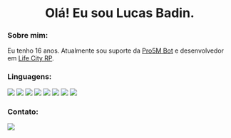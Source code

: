<h1 align="center">Olá! Eu sou Lucas Badin.</h1>

<h3 align="left">Sobre mim:</h3>


Eu tenho 16 anos. Atualmente sou suporte da [Pro5M Bot](https://pro5m-bot.com/) e desenvolvedor em [Life City RP](https://discord.gg/EgQGGAp).

<h3 align="left">Linguagens:</h3>

<p align="left"> 
<a href="https://www.w3schools.com/css/" alt="css">
<img src="https://img.shields.io/badge/CSS3-1572B6?style=for-the-badge&logo=css3&logoColor=white"/></a>
  
<a href="https://www.w3.org/html/" alt="html">
<img src="https://img.shields.io/badge/HTML5-E34F26?style=for-the-badge&logo=html5&logoColor=white" /></a>
        
<a href="https://www.lua.org/" alt="lua">
<img src="https://img.shields.io/badge/Lua-2C2D72?style=for-the-badge&logo=lua&logoColor=white" /></a>
        
<a href="https://developer.mozilla.org/en-US/docs/Web/JavaScript" alt="javascript">
<img src="https://img.shields.io/badge/JavaScript-F7DF1E?style=for-the-badge&logo=javascript&logoColor=black" /></a>
 
<a href="https://nodejs.org" alt="nodejs">
<img src="https://img.shields.io/badge/Node.js-43853D?style=for-the-badge&logo=node.js&logoColor=white" /></a>
 
         
<a href="https://www.mysql.com/" alt="mysql">
<img src="https://img.shields.io/badge/MySQL-00000F?style=for-the-badge&logo=mysql&logoColor=white" /></a>
        
<a href="https://www.mongodb.com/" alt="mongo">
<img src="https://img.shields.io/badge/MongoDB-4EA94B?style=for-the-badge&logo=mongodb&logoColor=white" /></a>

<a href="https://www.sqlite.org/" alt="sqllite">
<img src="https://img.shields.io/badge/SQLite-07405E?style=for-the-badge&logo=sqlite&logoColor=white" /></a>
        
<h3 align="left">Contato:</h3>

<img src="https://discord.c99.nl/widget/theme-2/687043466949165088.png"/></a>
